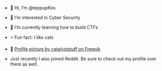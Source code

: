 - 👋 Hi, I’m @teppupKos
- 👀 I’m interested in Cyber Security
- 🌱 I’m currently learning how to build CTFs
- ⚡ Fun fact: I like cats
- 📸 [Profile picture by catalyststuff on Freepik](https://www.freepik.com/free-vector/cute-cat-thinking-cartoon-vector-icon-illustration-animal-nature-icon-isolated-flat-vector_176937086.htm#fromView=search&page=1&position=23&uuid=42d7c664-9f6f-45ff-887f-1162a10f0f82)

- Just recently I also joined Reddit. Be sure to check out my profile over there as well.

<!---
teppupKos/teppupKos is a ✨ special ✨ repository because its `README.md` (this file) appears on your GitHub profile.
You can click the Preview link to take a look at your changes.
--->
